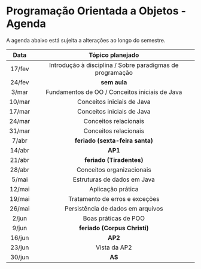 # Programação Orientada a Objetos - Agenda

A agenda abaixo está sujeita a alterações ao longo do semestre.

| **Data** |                    **Tópico planejado**                   |
|:--------:|:---------------------------------------------------------:|
|  17/fev  | Introdução à disciplina / Sobre paradigmas de programação |
|  24/fev  |                        **sem aula**                       |
|   3/mar  |       Fundamentos de OO / Conceitos iniciais de Java      |
|  10/mar  |                 Conceitos iniciais de Java                |
|  17/mar  |                 Conceitos iniciais de Java                |
|  24/mar  |                   Conceitos relacionais                   |
|  31/mar  |                   Conceitos relacionais                   |
|   7/abr  |              **feriado (sexta-feira santa)**              |
|  14/abr  |                          **AP1**                          |
|  21/abr  |                  **feriado (Tiradentes)**                 |
|  28/abr  |                 Conceitos organizacionais                 |
|   5/mai  |                Estruturas de dados em Java                |
|  12/mai  |                     Aplicação prática                     |
|  19/mai  |               Tratamento de erros e exceções              |
|  26/mai  |             Persistência de dados em arquivos             |
|   2/jun  |                    Boas práticas de POO                   |
|   9/jun  |                **feriado (Corpus Christi)**               |
|  16/jun  |                          **AP2**                          |
|  23/jun  |                        Vista da AP2                       |
|  30/jun  |                           **AS**                          |
